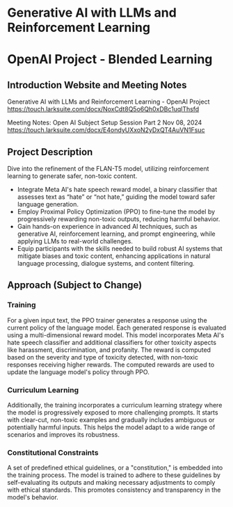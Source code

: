 # Generative AI with LLMs and Reinforcement Learning
# OpenAI Project - Blended Learning

## Introduction Website and Meeting Notes

Generative AI with LLMs and Reinforcement Learning - OpenAI Project
https://touch.larksuite.com/docx/NoxCdt8Q5o6Qh0xDBc1uqlThsfd

Meeting Notes: Open AI Subject Setup Session Part 2 Nov 08, 2024
https://touch.larksuite.com/docx/E4ondyUXxoN2yDxQT4AuVN1Fsuc

## Project Description

Dive into the refinement of the FLAN-T5 model, utilizing reinforcement learning to generate safer, non-toxic content.
- Integrate Meta AI's hate speech reward model, a binary classifier that assesses text as “hate” or “not hate,” guiding the model toward safer language generation.
- Employ Proximal Policy Optimization (PPO) to fine-tune the model by progressively rewarding non-toxic outputs, reducing harmful behavior.
- Gain hands-on experience in advanced AI techniques, such as generative AI, reinforcement learning, and prompt engineering, while applying LLMs to real-world challenges.
- Equip participants with the skills needed to build robust AI systems that mitigate biases and toxic content, enhancing applications in natural language processing, dialogue systems, and content filtering.

## Approach (Subject to Change)

### Training

For a given input text, the PPO trainer generates a response using the current policy of the language model. Each generated response is evaluated using a multi-dimensional reward model. This model incorporates Meta AI's hate speech classifier and additional classifiers for other toxicity aspects like harassment, discrimination, and profanity. The reward is computed based on the severity and type of toxicity detected, with non-toxic responses receiving higher rewards. The computed rewards are used to update the language model's policy through PPO.

### Curriculum Learning

Additionally, the training incorporates a curriculum learning strategy where the model is progressively exposed to more challenging prompts. It starts with clear-cut, non-toxic examples and gradually includes ambiguous or potentially harmful inputs. This helps the model adapt to a wide range of scenarios and improves its robustness.

### Constitutional Constraints

A set of predefined ethical guidelines, or a "constitution," is embedded into the training process. The model is trained to adhere to these guidelines by self-evaluating its outputs and making necessary adjustments to comply with ethical standards. This promotes consistency and transparency in the model's behavior.
